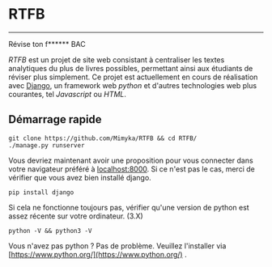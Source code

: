 **RTFB**
====
----
Révise ton f\*\*\*\*\*\* BAC

*RTFB* est un projet de site web consistant à centraliser les textes analytiques du plus de livres possibles, permettant ainsi aux étudiants de réviser plus simplement. Ce projet est actuellement en cours de réalisation avec [Django](https://www.djangoproject.com/), un framework web *python* et d'autres technologies web plus courantes, tel *Javascript* ou *HTML*.

Démarrage rapide
----------------

    git clone https://github.com/Mimyka/RTFB && cd RTFB/
    ./manage.py runserver
Vous devriez maintenant avoir une proposition pour vous connecter dans votre navigateur préféré à [localhost:8000](localhost:8000).
Si ce n'est pas le cas, merci de vérifier que vous avez bien installé django.

    pip install django
Si cela ne fonctionne toujours pas, vérifier qu'une version de python est assez récente sur votre ordinateur. (3.X)

    python -V && python3 -V
Vous n'avez pas python ? Pas de problème. Veuillez l'installer via [https://www.python.org/](https://www.python.org/) .
